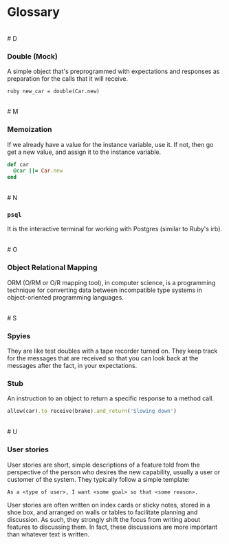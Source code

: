 # Glossary

<br>
# D

### Double (Mock)
A simple object that's preprogrammed with expectations and responses as preparation for the calls that it will receive.
 
```
ruby new_car = double(Car.new)
```

<br>
# M

### Memoization
If we already have a value for the instance variable, use it. If not, then go get a new value, and assign it to the instance variable.
  
```ruby
def car
  @car ||= Car.new
end
```

<br>
# N

### `psql`
It is the interactive terminal for working with Postgres (similar to Ruby's irb).

<br>
# O

### Object Relational Mapping
ORM (O/RM or O/R mapping tool), in computer science, is a programming technique for converting data between incompatible type systems in object-oriented programming languages.

<br>
# S

### Spyies 
They are like test doubles with a tape recorder turned on. They keep track for the messages that are received so that you can look back at the messages after the fact, in your expectations.

### Stub
An instruction to an object to return a specific response to a method call.

```ruby
allow(car).to receive(brake).and_return('Slowing down')
```

<br>
# U

### User stories
User stories are short, simple descriptions of a feature told from the perspective of the person who desires the new capability, usually a user or customer of the system. They typically follow a simple template:

```
As a <type of user>, I want <some goal> so that <some reason>.
```

User stories are often written on index cards or sticky notes, stored in a shoe box, and arranged on walls or tables to facilitate planning and discussion. As such, they strongly shift the focus from writing about features to discussing them. In fact, these discussions are more important than whatever text is written.
